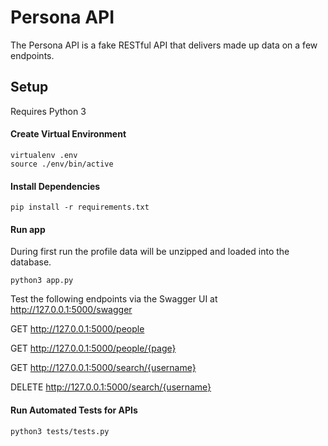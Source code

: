# Persona API
The Persona API is a fake RESTful API that delivers made up data on a few endpoints.


## Setup
Requires Python 3

#### Create Virtual Environment
```
virtualenv .env
source ./env/bin/active
```

#### Install Dependencies

```
pip install -r requirements.txt
```

#### Run app

During first run the profile data will be unzipped and loaded into the database.
```
python3 app.py
```
Test the following endpoints via the Swagger UI at http://127.0.0.1:5000/swagger

GET    http://127.0.0.1:5000/people  

GET    http://127.0.0.1:5000/people/{page}

GET    http://127.0.0.1:5000/search/{username}

DELETE http://127.0.0.1:5000/search/{username}


#### Run Automated Tests for APIs

```
python3 tests/tests.py
```


